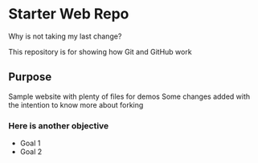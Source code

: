 # Starter Web Repo
Why is not taking my last change?

This repository is for showing how Git and GitHub work

## Purpose

Sample website with plenty of files for demos
Some changes added with the intention to know more about forking
### Here is another objective
* Goal 1
* Goal 2
